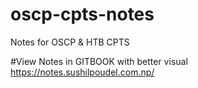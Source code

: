# oscp-cpts-notes

Notes for OSCP & HTB CPTS

#View Notes in GITBOOK with better visual <a href="https://notes.sushilpoudel.com.np/" target="_blank">https://notes.sushilpoudel.com.np/</a>
